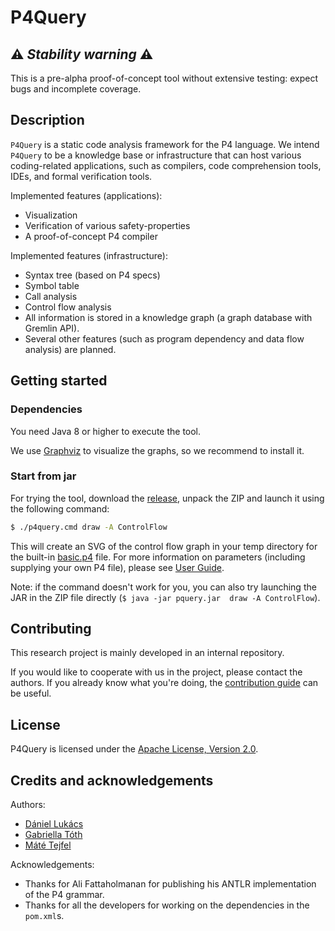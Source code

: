 # P4Query

## :warning: *Stability warning* :warning:

This is a pre-alpha proof-of-concept tool without extensive testing: expect bugs and incomplete coverage. 

## Description

`P4Query` is a static code analysis framework for the P4 language. We intend `P4Query` to be a knowledge base or infrastructure that can host various coding-related applications, such as compilers, code comprehension tools, IDEs, and formal verification tools.

Implemented features (applications):

- Visualization 
- Verification of various safety-properties 
- A proof-of-concept P4 compiler 

Implemented features (infrastructure):

- Syntax tree (based on P4 specs)
- Symbol table
- Call analysis
- Control flow analysis
- All information is stored in a knowledge graph (a graph database with Gremlin API).
- Several other features (such as program dependency and data flow analysis) are planned.

## Getting started

### Dependencies

You need Java 8 or higher to execute the tool.

We use [Graphviz](https://graphviz.org/) to visualize the graphs, so we recommend to install it.

### Start from jar

For trying the tool, download the [release](https://github.com/P4ELTE/P4Query/releases/download/v1.0/p4query-v1.0-prealpha.zip), unpack the ZIP and launch it using the following command: 

```sh
$ ./p4query.cmd draw -A ControlFlow
```

This will create an SVG of the control flow graph in your temp directory for the built-in [basic.p4](broker/src/main/resources/basic.p4) file. For more information on parameters (including supplying your own P4 file), please see [User Guide](docs/user_guide.md).

Note: if the command doesn't work for you, you can also try launching the JAR in the ZIP file directly (`$ java -jar pquery.jar  draw -A ControlFlow`).

## Contributing

This research project is mainly developed in an internal repository. 

If you would like to cooperate with us in the project, please contact the authors. If you already know what you're doing, the [contribution guide](docs/CONTRIBUTING.md) can be useful.

## License

P4Query is licensed under the [Apache License, Version 2.0](LICENSE.txt).

## Credits and acknowledgements

Authors:

- [Dániel Lukács](https://github.com/daniel-lukacs/)
- [Gabriella Tóth](https://github.com/tothgabi/)
- [Máté Tejfel](https://github.com/mate-tejfel)

Acknowledgements:

- Thanks for Ali Fattaholmanan for publishing his ANTLR implementation of the P4 grammar.
- Thanks for all the developers for working on the dependencies in the `pom.xml`s. 
